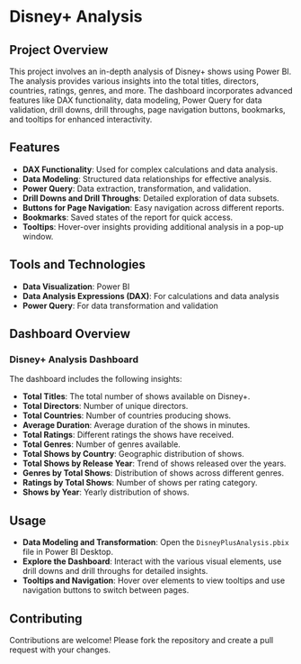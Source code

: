 # Disney+ Analysis

## Project Overview
This project involves an in-depth analysis of Disney+ shows using Power BI. The analysis provides various insights into the total titles, directors, countries, ratings, genres, and more. The dashboard incorporates advanced features like DAX functionality, data modeling, Power Query for data validation, drill downs, drill throughs, page navigation buttons, bookmarks, and tooltips for enhanced interactivity.

## Features
- **DAX Functionality**: Used for complex calculations and data analysis.
- **Data Modeling**: Structured data relationships for effective analysis.
- **Power Query**: Data extraction, transformation, and validation.
- **Drill Downs and Drill Throughs**: Detailed exploration of data subsets.
- **Buttons for Page Navigation**: Easy navigation across different reports.
- **Bookmarks**: Saved states of the report for quick access.
- **Tooltips**: Hover-over insights providing additional analysis in a pop-up window.

## Tools and Technologies
- **Data Visualization**: Power BI
- **Data Analysis Expressions (DAX)**: For calculations and data analysis
- **Power Query**: For data transformation and validation

## Dashboard Overview
### Disney+ Analysis Dashboard
The dashboard includes the following insights:
- **Total Titles**: The total number of shows available on Disney+.
- **Total Directors**: Number of unique directors.
- **Total Countries**: Number of countries producing shows.
- **Average Duration**: Average duration of the shows in minutes.
- **Total Ratings**: Different ratings the shows have received.
- **Total Genres**: Number of genres available.
- **Total Shows by Country**: Geographic distribution of shows.
- **Total Shows by Release Year**: Trend of shows released over the years.
- **Genres by Total Shows**: Distribution of shows across different genres.
- **Ratings by Total Shows**: Number of shows per rating category.
- **Shows by Year**: Yearly distribution of shows.

## Usage
- **Data Modeling and Transformation**: Open the `DisneyPlusAnalysis.pbix` file in Power BI Desktop.
- **Explore the Dashboard**: Interact with the various visual elements, use drill downs and drill throughs for detailed insights.
- **Tooltips and Navigation**: Hover over elements to view tooltips and use navigation buttons to switch between pages.

## Contributing
Contributions are welcome! Please fork the repository and create a pull request with your changes.
